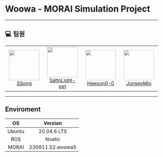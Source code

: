 # Woowa - MORAI Simulation Project
---
## 💻 팀원
<table>
    <tr height="150px">
        <td align="center" width="130px">
            <a href="https://github.com/syw2045"><img height="100px" width="100px" src="https://avatars.githubusercontent.com/u/81313733?v=4"></a>
            <br/>
            <a href="https://github.com/syw2045">SSong</a>
        </td>
        <td align="center" width="130px">
            <a href="[https://github.com/SaltnLight-pet"><img height="100px" width="100px" src="https://avatars.githubusercontent.com/u/142612336?v=4"></a>
            <br/>
            <a href="https://github.com/SaltnLight-pet">SaltnLight-pet</a>
        <td align="center" width="130px">
            <a href="https://github.com/Heesun0-0"><img height="100px" width="100px" src="https://avatars.githubusercontent.com/u/125299969?v=4"/></a>
            <br/>
            <a href="https://github.com/Heesun0-0">Heesun0-0</a>
        <td align="center" width="130px">
            <a href="https://github.com/JunseoMin"><img height="100px" width="100px" src="https://avatars.githubusercontent.com/u/114414158?v=4"/></a>
            <br/>
            <a href="https://github.com/JunseoMin">JunseoMin</a>
        </td>
    </tr>
</table>

--- 

## Enviroment

|OS|Version|
|:---:|:---:|
|Ubuntu|20.04.6 LTS|
|ROS|Noetic|
|MORAI|230911.S2.woowa5|
